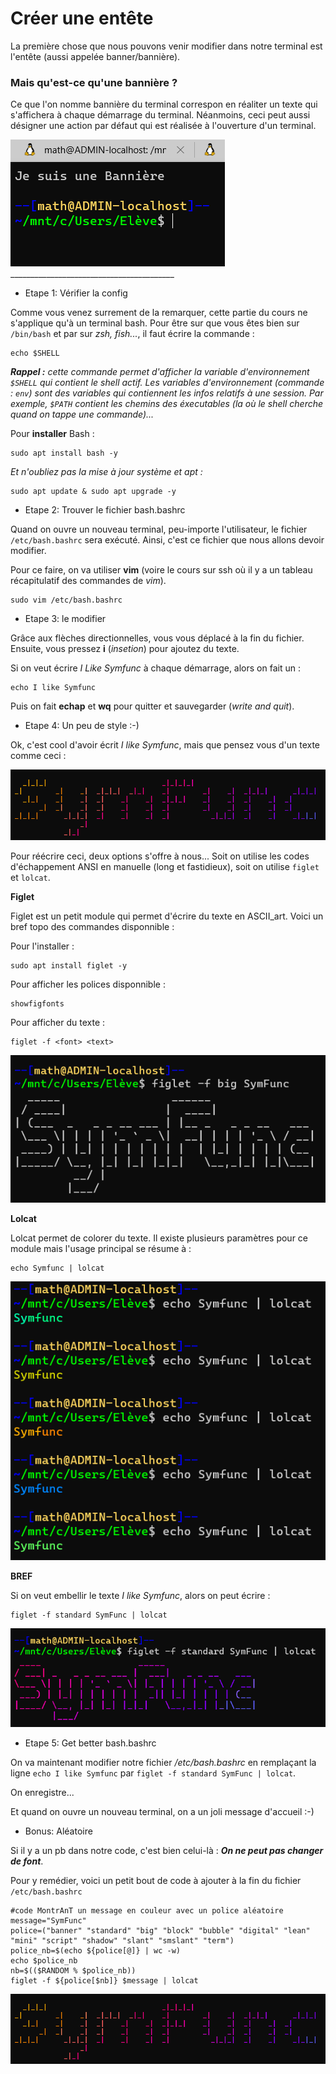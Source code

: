 # Créer une entête 

La première chose que nous pouvons venir modifier dans notre terminal est l'entête (aussi appelée banner/bannière).

### Mais qu'est-ce qu'une bannière ?

Ce que l'on nomme bannière du terminal correspon en réaliter un texte qui s'affichera à chaque démarrage du terminal. Néanmoins, ceci peut aussi désigner une action par défaut qui est réalisée à l'ouverture d'un terminal.

<img src="img/1.PNG">
_________________________________________

- Etape 1: Vérifier la config

Comme vous venez surrement de la remarquer, cette partie du cours ne s'applique qu'à un terminal bash. Pour être sur que vous êtes bien sur ```/bin/bash``` et par sur *zsh, fish...*, il faut écrire la commande :

`````
echo $SHELL
`````

***Rappel :*** *cette commande permet d'afficher la variable d'environnement ```$SHELL``` qui contient le shell actif. Les variables d'environnement (commande : ```env```) sont des variables qui contiennent les infos relatifs à une session. Par exemple, ```$PATH``` contient les chemins des éxecutables (la où le shell cherche quand on tappe une commande)...*

Pour **installer** Bash :

`````
sudo apt install bash -y
`````

*Et n'oubliez pas la mise à jour système et apt :*

`````
sudo apt update & sudo apt upgrade -y
`````

- Etape 2: Trouver le fichier bash.bashrc

Quand on ouvre un nouveau terminal, peu-importe l'utilisateur, le fichier ```/etc/bash.bashrc``` sera exécuté. Ainsi, c'est ce fichier que nous allons devoir modifier.

Pour ce faire, on va utiliser **vim** (voire le cours sur ssh où il y a un tableau récapitulatif des commandes de *vim*).

````
sudo vim /etc/bash.bashrc
````

- Etape 3: le modifier

Grâce aux flèches directionnelles, vous vous déplacé à la fin du fichier. Ensuite, vous pressez **i** (*insetion*) pour ajoutez du texte.

Si on veut écrire *I Like Symfunc* à chaque démarrage, alors on fait un :

````
echo I like Symfunc
````

Puis on fait **echap** et **wq** pour quitter et sauvegarder (*write and quit*).

- Etape 4: Un peu de style :-)

Ok, c'est cool d'avoir écrit *I like Symfunc*, mais que pensez vous d'un texte comme ceci :

<img src="img/5.PNG">

Pour réécrire ceci, deux options s'offre à nous... Soit on utilise les codes d'échappement ANSI en manuelle (long et fastidieux), soit on utilise ```figlet``` et ```lolcat```.

**Figlet**

Figlet est un petit module qui permet d'écrire du texte en ASCII_art. Voici un bref topo des commandes disponnible :

Pour l'installer :

`````
sudo apt install figlet -y
`````

Pour afficher les polices disponnible :

````
showfigfonts
````

Pour afficher du texte :

````
figlet -f <font> <text>
````

<img src="img/2.PNG">


**Lolcat**

Lolcat permet de colorer du texte. Il existe plusieurs paramètres pour ce module mais l'usage principal se résume à :

````
echo Symfunc | lolcat
```` 
<img src="img/3.PNG">

**BREF**

Si on veut embellir le texte *I like Symfunc*, alors on peut écrire :

````
figlet -f standard SymFunc | lolcat
````

<img src="img/4.PNG">

- Etape 5: Get better bash.bashrc

On va maintenant modifier notre fichier */etc/bash.bashrc* en remplaçant la ligne ``echo I like Symfunc`` par ``figlet -f standard SymFunc | lolcat``. 

On enregistre...

Et quand on ouvre un nouveau terminal, on a un joli message d'accueil :-)

- Bonus: Aléatoire

Si il y a un pb dans notre code, c'est bien celui-là : ***On ne peut pas changer de font***. 

Pour y remédier, voici un petit bout de code à ajouter à la fin du fichier ``/etc/bash.bashrc``

````
#code MontrAnT un message en couleur avec un police aléatoire
message="SymFunc"
police=("banner" "standard" "big" "block" "bubble" "digital" "lean" "mini" "script" "shadow" "slant" "smslant" "term")
police_nb=$(echo ${police[@]} | wc -w)
echo $police_nb
nb=$(($RANDOM % $police_nb))
figlet -f ${police[$nb]} $message | lolcat
````

<img src="img/5.PNG">
